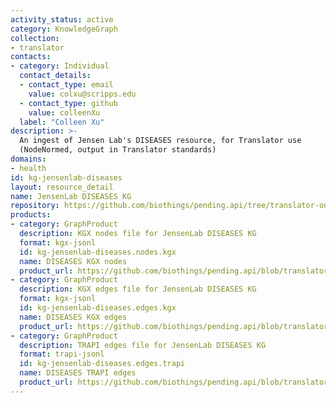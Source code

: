 ```yaml
---
activity_status: active
category: KnowledgeGraph
collection:
- translator
contacts:
- category: Individual
  contact_details:
  - contact_type: email
    value: colxu@scripps.edu
  - contact_type: github
    value: colleenXu
  label: "Colleen Xu"
description: >-
  An ingest of Jensen Lab's DISEASES resource, for Translator use
  (NodeNormed, output in Translator standards)
domains:
- health
id: kg-jensenlab-diseases
layout: resource_detail
name: JensenLab DISEASES KG
repository: https://github.com/biothings/pending.api/tree/translator-output/plugins/DISEASES
products:
- category: GraphProduct
  description: KGX nodes file for JensenLab DISEASES KG
  format: kgx-jsonl
  id: kg-jensenlab-diseases.nodes.kgx
  name: DISEASES KGX nodes
  product_url: https://github.com/biothings/pending.api/blob/translator-output/plugins/DISEASES/DISEASES_kgx_nodes.jsonl
- category: GraphProduct
  description: KGX edges file for JensenLab DISEASES KG
  format: kgx-jsonl
  id: kg-jensenlab-diseases.edges.kgx
  name: DISEASES KGX edges
  product_url: https://github.com/biothings/pending.api/blob/translator-output/plugins/DISEASES/DISEASES_kgx_edges.jsonl
- category: GraphProduct
  description: TRAPI edges file for JensenLab DISEASES KG
  format: trapi-jsonl
  id: kg-jensenlab-diseases.edges.trapi
  name: DISEASES TRAPI edges
  product_url: https://github.com/biothings/pending.api/blob/translator-output/plugins/DISEASES/DISEASES_trapi_edges.jsonl
---
```

